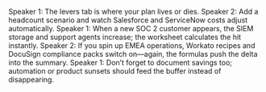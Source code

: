 Speaker 1: The levers tab is where your plan lives or dies.
Speaker 2: Add a headcount scenario and watch Salesforce and ServiceNow costs adjust automatically.
Speaker 1: When a new SOC 2 customer appears, the SIEM storage and support agents increase; the worksheet calculates the hit instantly.
Speaker 2: If you spin up EMEA operations, Workato recipes and DocuSign compliance packs switch on—again, the formulas push the delta into the summary.
Speaker 1: Don’t forget to document savings too; automation or product sunsets should feed the buffer instead of disappearing.

